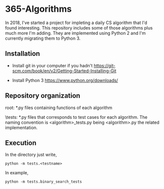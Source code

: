 # 365-Algorithms

In 2018, I've started a project for impleting a daily CS algorithm that I'd found interesting. 
This repository includes some of those algorithms plus much more I'm adding.
They are implemented using Python 2 and I'm currently migrating them to Python 3.


## Installation

* Install git in your computer if you hadn't
https://git-scm.com/book/en/v2/Getting-Started-Installing-Git

* Install Python 3 
https://www.python.org/downloads/

## Repository organization

root:  \*.py files containing functions of each algorithm

\tests: \*.py files that corresponds to test cases for each algorithm. The naming convention is \<algorithm\>\_tests.py being \<algorithm\>.py the related implementation.

## Execution

In the directory just write,

```
python -m tests.<testname>
```

In example, 
```
python -m tests.binary_search_tests
```




